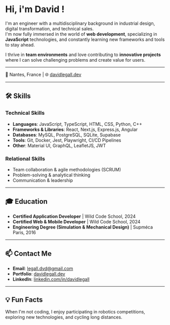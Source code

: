 # Hi, i'm David ! 
I'm an engineer with a multidisciplinary background in industrial design, digital transformation, and technical sales.  
I'm now fully immersed in the world of **web development**, specializing in **JavaScript** technologies, and constantly learning new frameworks and tools to stay ahead.  

I thrive in **team environments** and love contributing to **innovative projects** where I can solve challenging problems and create value for users.

---

📍 Nantes, France | 🌐 [davidlegall.dev](https://davidlegall.dev) 

---

## 🛠️ Skills  

### **Technical Skills**  
- **Languages**: JavaScript, TypeScript, HTML, CSS, Python, C++  
- **Frameworks & Libraries**: React, Next.js, Express.js, Angular  
- **Databases**: MySQL, PostgreSQL, SQLite, Supabase  
- **Tools**: Git, Docker, Jest, Playwright, CI/CD Pipelines  
- **Other**: Material UI, GraphQL, LeafletJS, JWT  

### **Relational Skills**  
- Team collaboration & agile methodologies (SCRUM)  
- Problem-solving & analytical thinking  
- Communication & leadership  

---

## 🎓 Education  
- **Certified Application Developer** | Wild Code School, 2024  
- **Certified Web & Mobile Developer** | Wild Code School, 2024  
- **Engineering Degree (Simulation & Mechanical Design)** | Supméca Paris, 2016  

---

## 📫 Contact Me  
- **Email**: [legall.dvd@gmail.com](mailto:legall.dvd@gmail.com)  
- **Portfolio**: [davidlegall.dev](https://davidlegall.dev)  
- **LinkedIn**: [linkedin.com/in/davidlegall](https://www.linkedin.com/in/davidlegall)  

---

## 💡 Fun Facts  
When I'm not coding, I enjoy participating in robotics competitions, exploring new technologies, and cycling long distances.

<!-- ![Codewars](https://github.r2v.ch/codewars?user=Acetoshi&stroke=%23BB432C) -->

